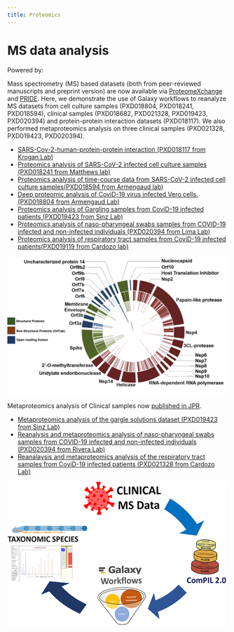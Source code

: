 ```yaml
---
title: Proteomics
---
```


# MS data analysis


<p class="shieldlist">
Powered by:
<FlatShield label="usegalaxy" message="eu" href="https://usegalaxy.eu"/>
<FlatShield label="usegalaxy" message="fr" href="https://usegalaxy.fr"/>
</p>



Mass spectrometry (MS) based datasets (both from peer-reviewed manuscripts and preprint version) are now available
via [ProteomeXchange](https://massive.ucsd.edu/ProteoSAFe/static/corona-mass-kb.jsp) and
[PRIDE](https://www.ebi.ac.uk/pride/archive?filter=project_tags_facet%3D%3DSars-cov-2). Here, we demonstrate the use of Galaxy workflows to reanalyze MS datasets from cell culture samples (PXD018804, PXD018241, PXD018594), clinical samples (PXD018682, PXD021328, PXD019423, PXD020394) and protein-protein interaction datasets (PXD018117). We also performed metaproteomics analysis on three clinical samples (PXD021328, PXD019423, PXD020394). 

  * [SARS-Cov-2-human-protein-protein interaction (PXD018117 from Krogan Lab)](PXD018117)
  * [Proteomics analysis of SARS-CoV-2 infected cell culture samples (PXD018241 from Matthews lab)](PXD018241)
  * [Proteomics analysis of time-course data from SARS-CoV-2 infected cell culture samples(PXD018594 from Armengaud lab)](PXD018594)
  * [Deep proteomic analysis of CoviD-19 virus infected Vero cells. (PXD018804 from Armengaud Lab)](PXD018804)
  * [Proteomics analysis of Gargling samples from CoviD-19 infected patients (PXD019423 from Sinz Lab)](PXD019423)
  * [Proteomics analysis of naso-pharyngeal swabs samples from COVID-19 infected and non-infected individuals (PXD020394 from Lima Lab)](PXD020394)
  * [Proteomics analysis of respiratory tract samples from CoviD-19 infected patients(PXD019119 from Cardozo lab)](PXD021328)
  
![](./img/CircosFinal.png)
  
  Metaproteomics analysis of Clinical samples now [published in JPR](https://pubs.acs.org/doi/10.1021/acs.jproteome.0c00822).
  * [Metaproteomics analysis of the gargle solutions dataset (PXD019423 from Sinz Lab)](mPXD019423)
  * [Reanalysis and metaproteomics analysis of naso-pharyngeal swabs samples from COVID-19 infected and non-infected individuals (PXD020394 from Rivera Lab)](mPXD020394)
  * [Reanalaysis and metaproteomics analysis of the respiratory tract samples from CoviD-19 infected patients (PXD021328 from Cardozo Lab)](mPXD021328)
  
![](./img/MP_COVID19page.gif)

